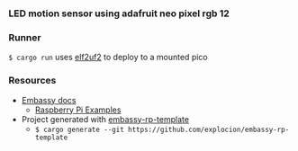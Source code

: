 ### LED motion sensor using adafruit neo pixel rgb 12

### Runner
`$ cargo run` uses [elf2uf2](https://github.com/JoNil/elf2uf2-rs) to deploy to
a mounted pico

### Resources
- [Embassy docs](https://embassy.dev/book/dev/examples.html)
    - [Raspberry Pi Examples](https://github.com/embassy-rs/embassy/tree/main/examples/rp/src/bin)
- Project generated with [embassy-rp-template](https://github.com/explocion/embassy-rp-template)
    - `$ cargo generate --git https://github.com/explocion/embassy-rp-template`
